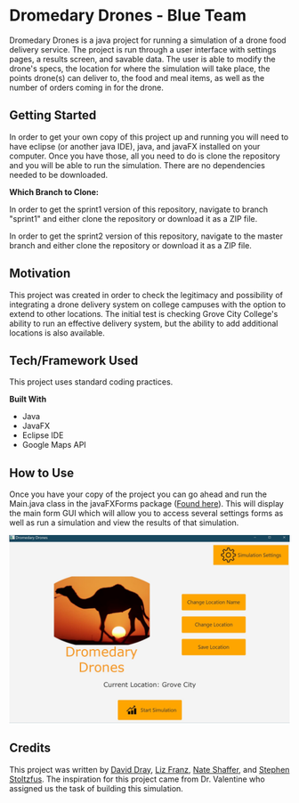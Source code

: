 # Dromedary Drones - Blue Team

Dromedary Drones is a java project for running a simulation of a drone food delivery service. The project is run through a user interface with settings pages, a results screen, and savable data. The user is able to modify the drone's specs, the location for where the simulation will take place, the points drone(s) can deliver to, the food and meal items, as well as the number of orders coming in for the drone.

## Getting Started
In order to get your own copy of this project up and running you will need to have eclipse (or another java IDE), java, and javaFX installed on your computer. Once you have those, all you need to do is clone the repository and you will be able to run the simulation. There are no dependencies needed to be downloaded.

**Which Branch to Clone:**

In order to get the sprint1 version of this repository, navigate to branch "sprint1" and either clone the repository or download it as a ZIP file.

In order to get the sprint2 version of this repository, navigate to the master branch and either clone the repository or download it as a ZIP file.

## Motivation
This project was created in order to check the legitimacy and possibility of
integrating a drone delivery system on college campuses with the option to
extend to other locations. The initial test is checking Grove City College's
ability to run an effective delivery system, but the ability to add additional locations is also available.

## Tech/Framework Used
This project uses standard coding practices.

**Built With**
- Java
- JavaFX
- Eclipse IDE
- Google Maps API


## How to Use
Once you have your copy of the project you can go ahead and run the
Main.java class in the javaFXForms package ([Found here](./src/javaFX_Forms/Main.java)). This will display the main form GUI which will allow you to access several settings forms as well as run a simulation and view the results of that simulation.

![](res/main_form_image.jpg)

## Credits
This project was written by [David Dray](https://github.com/draydr "David's GitHub account"), [Liz Franz](https://github.com/lizzyfranz "Liz's GitHub account"), [Nate Shaffer](https://github.com/shaffernc17 "Nate's GitHub account"), and [Stephen Stoltzfus](https://github.com/stestoltz "Stephen's GitHub account"). The inspiration for this project came from Dr. Valentine who assigned us the task of building this simulation.
